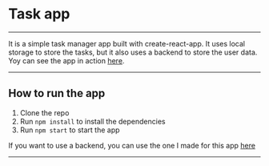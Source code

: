 # Task app 
___
It is a simple task manager app built with create-react-app. 
It uses local storage to store the tasks, but it also uses a backend to store the user data.
Yoy can see the app in action [here](https://task-app-rho.vercel.app/).
___
## How to run the app
1. Clone the repo
2. Run `npm install` to install the dependencies
3. Run `npm start` to start the app

If you want to use a backend, you can use the one I made for this app [here](https://github.com/CamiloRami/Task-app-backend)
___
